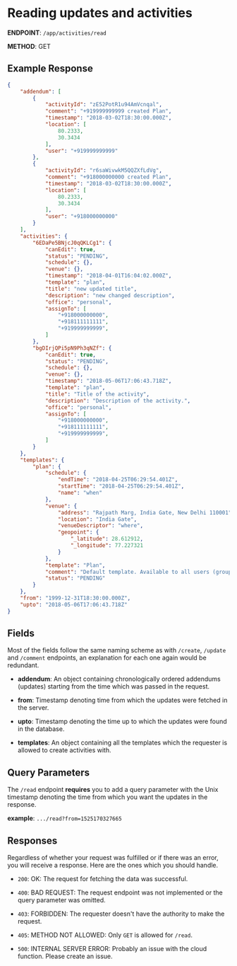 # Reading updates and activities

**ENDPOINT**: `/app/activities/read`

**METHOD**: GET

## Example Response

```json
{
    "addendum": [
        {
            "activityId": "zE52PotR1u94AmVcnqal",
            "comment": "+919999999999 created Plan",
            "timestamp": "2018-03-02T18:30:00.000Z",
            "location": [
                80.2333,
                30.3434
            ],
            "user": "+919999999999"
        },
        {
            "activityId": "r6saWivwkM5QQZXfLdVg",
            "comment": "+918000000000 created Plan",
            "timestamp": "2018-03-02T18:30:00.000Z",
            "location": [
                80.2333,
                30.3434
            ],
            "user": "+918000000000"
        }
    ],
    "activities": {
        "6EDaPe5BNjcJ0qQKLCg1": {
            "canEdit": true,
            "status": "PENDING",
            "schedule": {},
            "venue": {},
            "timestamp": "2018-04-01T16:04:02.000Z",
            "template": "plan",
            "title": "new updated title",
            "description": "new changed description",
            "office": "personal",
            "assignTo": [
                "+918000000000",
                "+918111111111",
                "+919999999999",
            ]
        },
        "bgDIrjQPi5pN9Ph3qNZf": {
            "canEdit": true,
            "status": "PENDING",
            "schedule": {},
            "venue": {},
            "timestamp": "2018-05-06T17:06:43.718Z",
            "template": "plan",
            "title": "Title of the activity",
            "description": "Description of the activity.",
            "office": "personal",
            "assignTo": [
                "+918000000000",
                "+918111111111",
                "+919999999999",
            ]
        }
    },
    "templates": {
        "plan": {
            "schedule": {
                "endTime": "2018-04-25T06:29:54.401Z",
                "startTime": "2018-04-25T06:29:54.401Z",
                "name": "when"
            },
            "venue": {
                "address": "Rajpath Marg, India Gate, New Delhi 110001",
                "location": "India Gate",
                "venueDescriptor": "where",
                "geopoint": {
                    "_latitude": 28.612912,
                    "_longitude": 77.227321
                }
            },
            "template": "Plan",
            "comment": "Default template. Available to all users (group or not).",
            "status": "PENDING"
        }
    },
    "from": "1999-12-31T18:30:00.000Z",
    "upto": "2018-05-06T17:06:43.718Z"
}
```

## Fields

Most of the fields follow the same naming scheme as with `/create`, `/update` and `/comment` endpoints, an explanation for each one again would be redundant.

* **addendum**: An object containing chronologically ordered addendums (updates) starting from the time which was passed in the request.

* **from**: Timestamp denoting time from which the updates were fetched in the server.

* **upto**: Timestamp denoting the time up to which the updates were found in the database.

* **templates**: An object containing all the templates which the requester is allowed to create activities with.

## Query Parameters

The `/read` endpoint **requires** you to add a query parameter with the Unix timestamp denoting the time from which you want the updates in the response.

**example**: `.../read?from=1525170327665`

## Responses

Regardless of whether your request was fulfilled or if there was an error, you will receive a response. Here are the ones which you should handle.

* `200`: OK: The request for fetching the data was successful.

* `400`: BAD REQUEST: The request endpoint was not implemented or the query parameter was omitted.

* `403`: FORBIDDEN: The requester doesn't have the authority to make the request.

* `405`: METHOD NOT ALLOWED: Only `GET` is allowed for `/read`.

* `500`: INTERNAL SERVER ERROR: Probably an issue with the cloud function. Please create an issue.
